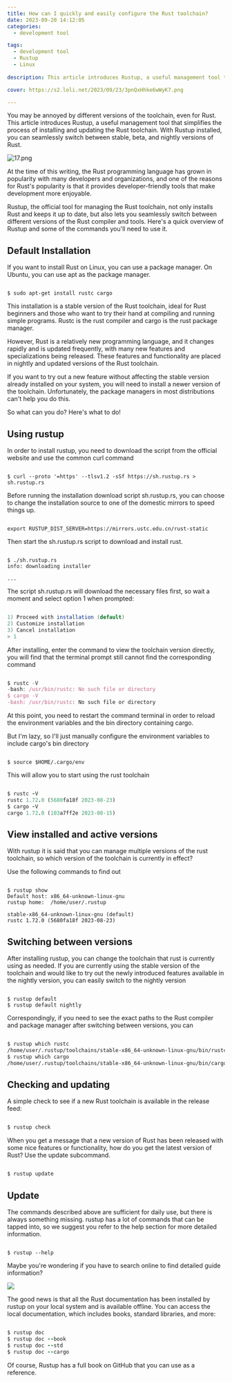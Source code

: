 ```yaml
---
title: How can I quickly and easily configure the Rust toolchain?
date: 2023-09-20 14:12:05
categories:
  - development tool

tags:
  - development tool
  - Rustup
  - Linux
  
description: This article introduces Rustup, a useful management tool that simplifies the process of installing and updating the Rust toolchain. With Rustup installed, you can seamlessly switch between stable, beta, and nightly versions of Rust.

cover: https://s2.loli.net/2023/09/23/3pnQxHhke6wWyK7.png

---
```


You may be annoyed by different versions of the toolchain, even for Rust. This article introduces Rustup, a useful management tool that simplifies the process of installing and updating the Rust toolchain. With Rustup installed, you can seamlessly switch between stable, beta, and nightly versions of Rust.

![17.png](https://s2.loli.net/2023/09/23/3pnQxHhke6wWyK7.png)

At the time of this writing, the Rust programming language has grown in popularity with many developers and organizations, and one of the reasons for Rust's popularity is that it provides developer-friendly tools that make development more enjoyable.

Rustup, the official tool for managing the Rust toolchain, not only installs Rust and keeps it up to date, but also lets you seamlessly switch between different versions of the Rust compiler and tools. Here's a quick overview of Rustup and some of the commands you'll need to use it.

## Default Installation

If you want to install Rust on Linux, you can use a package manager. On Ubuntu, you can use apt as the package manager.

```ardunio

$ sudo apt-get install rustc cargo

```

This installation is a stable version of the Rust toolchain, ideal for Rust beginners and those who want to try their hand at compiling and running simple programs. Rustc is the rust compiler and cargo is the rust package manager.

However, Rust is a relatively new programming language, and it changes rapidly and is updated frequently, with many new features and specializations being released. These features and functionality are placed in nightly and updated versions of the Rust toolchain.

If you want to try out a new feature without affecting the stable version already installed on your system, you will need to install a newer version of the toolchain. Unfortunately, the package managers in most distributions can't help you do this.

So what can you do? Here's what to do!

## Using rustup


In order to install rustup, you need to download the script from the official website and use the common curl command

```shell

$ curl --proto '=https' --tlsv1.2 -sSf https://sh.rustup.rs > sh.rustup.rs

```

Before running the installation download script sh.rustup.rs, you can choose to change the installation source to one of the domestic mirrors to speed things up.

```ardunio

export RUSTUP_DIST_SERVER=https://mirrors.ustc.edu.cn/rust-static

```

Then start the sh.rustup.rs script to download and install rust.

```shell

$ ./sh.rustup.rs
info: downloading installer

...

```

The script sh.rustup.rs will download the necessary files first, so wait a moment and select option 1 when prompted:

```csharp

1) Proceed with installation (default)
2) Customize installation
3) Cancel installation
> 1

```
After installing, enter the command to view the toolchain version directly, you will find that the terminal prompt still cannot find the corresponding command

```javascript

$ rustc -V
-bash: /usr/bin/rustc: No such file or directory
$ cargo -V
-bash: /usr/bin/rustc: No such file or directory

```

At this point, you need to restart the command terminal in order to reload the environment variables and the bin directory containing cargo.

But I'm lazy, so I'll just manually configure the environment variables to include cargo's bin directory

```shell

$ source $HOME/.cargo/env

```

This will allow you to start using the rust toolchain

```ruby

$ rustc -V
rustc 1.72.0 (5680fa18f 2023-08-23)
$ cargo -V
cargo 1.72.0 (103a7ff2e 2023-08-15)

```

## View installed and active versions

With rustup it is said that you can manage multiple versions of the rust toolchain, so which version of the toolchain is currently in effect?

Use the following commands to find out

```

$ rustup show
Default host: x86_64-unknown-linux-gnu
rustup home:  /home/user/.rustup

stable-x86_64-unknown-linux-gnu (default)
rustc 1.72.0 (5680fa18f 2023-08-23)

```

## Switching between versions

After installing rustup, you can change the toolchain that rust is currently using as needed. If you are currently using the stable version of the toolchain and would like to try out the newly introduced features available in the nightly version, you can easily switch to the nightly version

```arduino

$ rustup default
$ rustup default nightly

```

Correspondingly, if you need to see the exact paths to the Rust compiler and package manager after switching between versions, you can

```bash

$ rustup which rustc
/home/user/.rustup/toolchains/stable-x86_64-unknown-linux-gnu/bin/rustc
$ rustup which cargo
/home/user/.rustup/toolchains/stable-x86_64-unknown-linux-gnu/bin/cargo

```

## Checking and updating

A simple check to see if a new Rust toolchain is available in the release feed:

```ruby

$ rustup check

```

When you get a message that a new version of Rust has been released with some nice features or functionality, how do you get the latest version of Rust? Use the update subcommand.

```ruby

$ rustup update

```

## Update

The commands described above are sufficient for daily use, but there is always something missing. rustup has a lot of commands that can be tapped into, so we suggest you refer to the help section for more detailed information.

```shell

$ rustup --help

```

Maybe you're wondering if you have to search online to find detailed guide information?

![](https://s2.loli.net/2023/09/23/W5UkgeGP8pmdYIR.png)

The good news is that all the Rust documentation has been installed by rustup on your local system and is available offline. You can access the local documentation, which includes books, standard libraries, and more:

```ruby

$ rustup doc
$ rustup doc --book
$ rustup doc --std
$ rustup doc --cargo

```

Of course, Rustup has a full book on GitHub that you can use as a reference.


